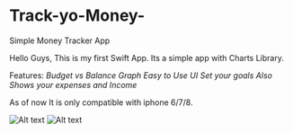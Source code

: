 # Track-yo-Money-
Simple Money Tracker App 

Hello Guys, This is my first Swift App.
Its a simple app with Charts Library.

 Features:
 *Budget vs Balance Graph*
 *Easy to Use UI*
 *Set your goals*
 *Also Shows your expenses and Income*
 
 As of now It is only compatible with iphone 6/7/8.
 
![Alt text](https://drive.google.com/open?id=1hpNbpgnTZwVqsokD8McPUlhkOpyJ73J2 "")
![Alt text](https://drive.google.com/open?id=1vN3k26y4gCNnDTjR8kN7EZ6MihThmVPD "")


 
 
 


